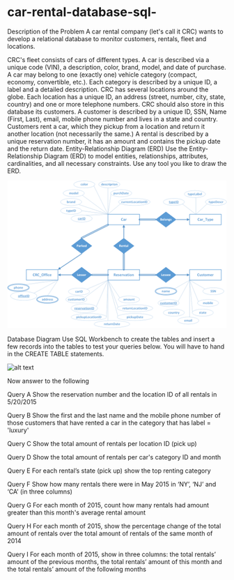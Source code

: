 # car-rental-database-sql-

Description of the Problem 
A car rental company (let's call it CRC) wants to develop a relational database to monitor customers, rentals, fleet and locations.
 
CRC's fleet consists of cars of different types. A car is described via a unique code (VIN), a description, color, brand, model, and date of purchase. A car may belong to one (exactly one) vehicle category (compact, economy, convertible, etc.). Each category is described by a unique ID, a label and a detailed description. CRC has several locations around the globe. Each location has a unique ID, an address (street, number, city, state, country) and one or more telephone numbers. CRC should also store in this database its customers. A customer is described by a unique ID, SSN, Name (First, Last), email, mobile phone number and lives in a state and country. Customers rent a car, which they pickup from a location and return it another location (not necessarily the same.) A rental is described by a unique reservation number, it has an amount and contains the pickup date and the return date.
Entity-Relationship Diagram (ERD) 
Use the Entity-Relationship Diagram (ERD) to model entities, relationships, attributes, cardinalities, and all necessary constraints. Use any tool you like to draw the ERD. 


![alt text](/images/car-er.png)

Database Diagram
Use SQL Workbench to create the tables and insert a few records into the tables to test your queries below. You will have to hand in the CREATE TABLE statements. 

![alt text](https://github.com/evagian/car-rental-database-sql-/tree/master/images/car-db.png)

Now answer to the following 

Query A
Show the reservation number and the location ID of all rentals in 5/20/2015 

Query B
Show the first and the last name and the mobile phone number of those customers that have rented a car in the category that has label = 'luxury' 

Query C
Show the total amount of rentals per location ID (pick up) 

Query D
Show the total amount of rentals per car's category ID and month 

Query E
For each rental’s state (pick up) show the top renting category 

Query F
Show how many rentals there were in May 2015 in ‘NY’, ‘NJ’ and ‘CA’ (in three columns) 

Query G
For each month of 2015, count how many rentals had amount greater than this month's average rental amount 

Query H
For each month of 2015, show the percentage change of the total amount of rentals over the total amount of rentals of the same month of 2014 

Query I
For each month of 2015, show in three columns: the total rentals’ amount of the previous months, the total rentals’ amount of this month and the total rentals’ amount of the following months 


